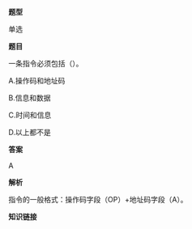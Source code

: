 **题型**

单选

**题目** 

一条指令必须包括（）。

A.操作码和地址码

B.信息和数据

C.时间和信息

D.以上都不是

**答案**

A

**解析**

指令的一般格式：操作码字段（OP）+地址码字段（A）。

**知识链接**
